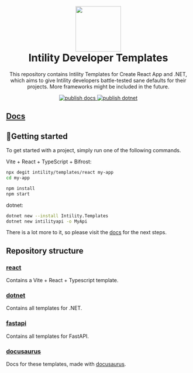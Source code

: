 <h1 align="center">
  <img src="https://avatars.githubusercontent.com/u/35199565" width="124px"/><br/>
  Intility Developer Templates
</h1>

<p align="center">
This repository contains Intility Templates for Create React App and .NET,
which aims to give Intility developers battle-tested sane defaults for their projects.
More frameworks might be included in the future.
</p>

<p align="center">
<a href="https://github.com/Intility/templates/actions">
    <img alt="publish docs" src="https://github.com/Intility/templates/actions/workflows/publish-docs.yml/badge.svg" style="max-width:100%;">
</a>

<a href="https://github.com/Intility/templates/actions">
    <img alt="publish dotnet" src="https://github.com/Intility/templates/actions/workflows/publish-dotnet.yml/badge.svg" style="max-width:100%;">
</a>
</p>

## [Docs](https://create.intility.app/)

## 🚀Getting started

To get started with a project, simply run one of the following commands.

Vite + React + TypeScript + Bifrost:

```bash
npx degit intility/templates/react my-app
cd my-app

npm install
npm start
```

dotnet:

```bash
dotnet new --install Intility.Templates
dotnet new intilityapi -o MyApi
```

There is a lot more to it, so please visit the [docs](https://create.intility.app/) for the next steps.

## Repository structure

### [react](./react/)

Contains a Vite + React + Typescript template.

### [dotnet](./dotnet/)

Contains all templates for .NET.

### [fastapi](./fastapi/)

Contains all templates for FastAPI.

### [docusaurus](./docusaurus)

Docs for these templates, made with [docusaurus](https://v2.docusaurus.io/).
